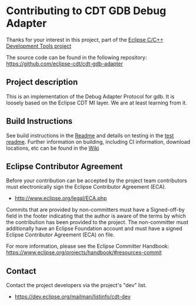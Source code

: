 # Contributing to CDT GDB Debug Adapter

Thanks for your interest in this project, part of the [Eclipse C/C++ Development Tools project](https://projects.eclipse.org/projects/tools.cdt)

The source code can be found in the following repository: https://github.com/eclipse-cdt/cdt-gdb-adapter

## Project description

This is an implementation of the Debug Adapter Protocol for gdb.
It is loosely based on the Eclipse CDT MI layer.
We are at least learning from it.

## Build Instructions

See build instructions in the [Readme](README.md#building) and details on testing in
the [test readme](src/integration-tests/README.md). Further information on building,
including CI information, download locations, etc can be found in the
[Wiki](https://github.com/eclipse-cdt/cdt-infra/wiki)

## Eclipse Contributor Agreement

Before your contribution can be accepted by the project team contributors must
electronically sign the Eclipse Contributor Agreement (ECA).

* http://www.eclipse.org/legal/ECA.php

Commits that are provided by non-committers must have a Signed-off-by field in
the footer indicating that the author is aware of the terms by which the
contribution has been provided to the project. The non-committer must
additionally have an Eclipse Foundation account and must have a signed Eclipse
Contributor Agreement (ECA) on file.

For more information, please see the Eclipse Committer Handbook:
https://www.eclipse.org/projects/handbook/#resources-commit

## Contact

Contact the project developers via the project's "dev" list.

* https://dev.eclipse.org/mailman/listinfo/cdt-dev
